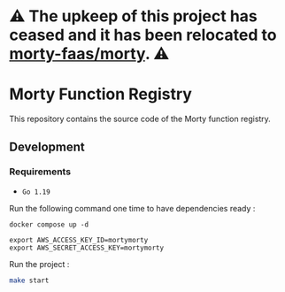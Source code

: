 # ⚠️ The upkeep of this project has ceased and it has been relocated to [morty-faas/morty](https://github.com/morty-faas/morty). ⚠️

# Morty Function Registry

This repository contains the source code of the Morty function registry.

## Development

### Requirements

- `Go 1.19`

Run the following command one time to have dependencies ready : 

```
docker compose up -d

export AWS_ACCESS_KEY_ID=mortymorty
export AWS_SECRET_ACCESS_KEY=mortymorty
```

Run the project : 

```bash
make start
```
